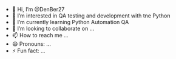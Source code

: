 - 👋 Hi, I’m @DenBer27
- 👀 I’m interested in QA testing and development with tne Python
- 🌱 I’m currently learning Python Automation QA
- 💞️ I’m looking to collaborate on ...
- 📫 How to reach me ...
- 😄 Pronouns: ...
- ⚡ Fun fact: ...

<!---
DenBer27/DenBer27 is a ✨ special ✨ repository because its `README.md` (this file) appears on your GitHub profile.
You can click the Preview link to take a look at your changes.
--->
